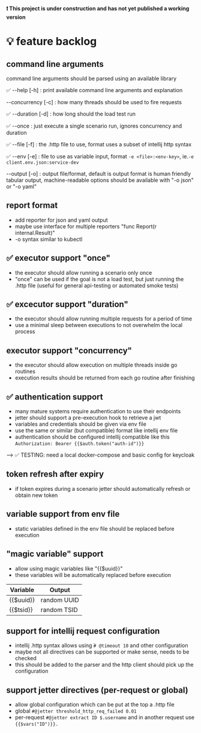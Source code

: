 **:exclamation: This project is under construction and has not yet published a working version**

#  :bulb: feature backlog

## command line arguments

command line arguments should be parsed using an available library

:white_check_mark: --help [-h]         : print available command line arguments and explanation

--concurrency [-c]  : how many threads should be used to fire requests

:white_check_mark: --duration [-d]     : how long should the load test run

:white_check_mark: --once              : just execute a single scenario run, ignores concurrency and duration

:white_check_mark: --file [-f]         : the .http file to use, format uses a subset of intellij http syntax

:white_check_mark: --env [-e]          : file to use as variable input, format ``-e <file>:<env-key>``, ie.``-e client.env.json:service-dev``

--output [-o]       : output file/format, default is output format is human friendly tabular output, machine-readable options should be available with  "-o json" or "-o yaml"

## report format

- add reporter for json and yaml output
- maybe use interface for multiple reporters "func Report(r internal.Result)"
- -o syntax similar to kubectl

## :white_check_mark: executor support "once"

- the executor should allow running a scenario only once
- "once" can be used if the goal is not a load test, but just running the .http file (useful for general api-testing or automated smoke tests)

## :white_check_mark: excecutor support "duration"

- the executor should allow running multiple requests for a period of time
- use a minimal sleep between executions to not overwhelm the local process

## executor support "concurrency"

- the executor should allow execution on multiple threads inside go routines
- execution results should be returned from each go routine after finishing

## :white_check_mark: authentication support

- many mature systems require authentication to use their endpoints
- jetter should support a pre-execution hook to retrieve a jwt
- variables and credentials should be given via env file
- use the same or similar (but compatible) format like intellij env file
- authentication should be configured intellij compatible like this ``Authorization: Bearer {{$auth.token("auth-id")}}``

-->  :white_check_mark: TESTING: need a local docker-compose and basic config for keycloak

## token refresh after expiry
- if token expires during a scenario jetter should automatically refresh or obtain new token

## variable support from env file

- static variables defined in the env file should be replaced before execution

## "magic variable" support

- allow using magic variables like "{{$uuid}}"
- these variables will be automatically replaced before execution

| Variable | Output      |
|----------|-------------|
| {{$uuid}}  | random UUID |
| {{$tsid}} | random TSID |

## support for intellij request configuration

- intellij .http syntax allows using ͘``# @timeout 10`` and other configuration
- maybe not all directives can be supported or make sense, needs to be checked
- this should be added to the parser and the http client should pick up the configuration

## support jetter directives (per-request or global)

- allow global configuration which can be put at the top a .http file
- global ``#@jetter threshold_http_req_failed 0.01``
- per-request ``#@jetter extract ID $.username`` and in another request use ``{{$vars("ID")}}.``
